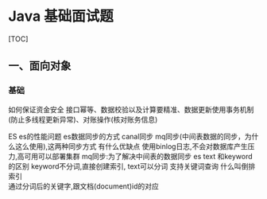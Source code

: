 # Java 基础面试题
[TOC]

## 一、面向对象
### 基础
如何保证资金安全
    接口幂等、数据校验以及计算要精准、数据更新使用事务机制(防止多线程更新异常)、对账操作(核对账务信息)

ES
  es的性能问题
  es数据同步的方式  canal同步 mq同步(中间表数据的同步，为什么这么使用),这两种同步方式  有什么优缺点
    使用binlog日志,不会对数据库产生压力,高可用可以部署集群
    mq同步:为了解决中间表的数据同步
  es text 和keyword的区别
    keyword不分词,直接创建索引,
    text可以分词 支持关键词查询
  什么叫倒排索引  
    通过分词后的关键字,跟文档(document)id的对应


